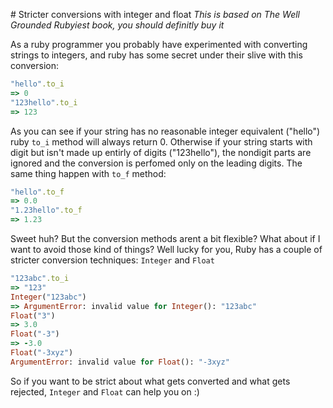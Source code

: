 # Stricter conversions with integer and float
*This is based on The Well Grounded Rubyiest book, you should definitly buy it*

As a ruby programmer you probably have experimented with converting strings to integers, and ruby has some secret under their slive with this conversion:

```ruby
"hello".to_i
=> 0
"123hello".to_i
=> 123
```

As you can see if your string has no reasonable integer equivalent ("hello") ruby `to_i` method will always return 0. Otherwise if your string starts with digit but isn't made up entirly of digits ("123hello"), the nondigit parts are ignored and the conversion is perfomed only on the leading digits. The same thing happen with `to_f` method:

```ruby
"hello".to_f
=> 0.0
"1.23hello".to_f
=> 1.23
```

Sweet huh? But the conversion methods arent a bit flexible? What about if I want to avoid those kind of things? Well lucky for you, Ruby has a couple of stricter conversion techniques: `Integer` and `Float`

```ruby
"123abc".to_i
=> "123"
Integer("123abc")
=> ArgumentError: invalid value for Integer(): "123abc"
Float("3")
=> 3.0
Float("-3")
=> -3.0
Float("-3xyz")
ArgumentError: invalid value for Float(): "-3xyz"
```

So if you want to be strict about what gets converted and what gets rejected, `Integer` and `Float` can help you on :)

